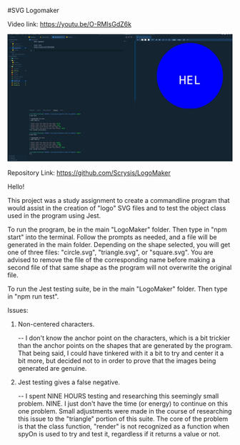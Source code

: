 #SVG Logomaker

Video link:
https://youtu.be/O-RMIsGdZ6k

![Screenshot of the app](screenshot.JPG)

Repository Link:
https://github.com/Scrysis/LogoMaker

Hello!

This project was a study assignment to create a commandline program that would assist in the 
creation of "logo" SVG files and to test the object class used in the program using Jest.

To run the program, be in the main "LogoMaker" folder.  Then type in "npm start" into the terminal.
Follow the prompts as needed, and a file will be generated in the main folder.  Depending on the shape
selected, you will get one of three files: "circle.svg", "triangle.svg", or "square.svg".  You are
advised to remove the file of the corresponding name before making a second file of that same shape
as the program will not overwrite the original file.

To run the Jest testing suite, be in the main "LogoMaker" folder.  Then type in "npm run test".


Issues:

1) Non-centered characters.

    -- I don't know the anchor point on the characters, which is a bit trickier than the anchor points on the 
    shapes that are generated by the program.  That being said, I could have tinkered with it a bit to try and 
    center it a bit more, but decided not to in order to prove that the images being generated are genuine.

2) Jest testing gives a false negative.

    -- I spent NINE HOURS testing and researching this seemingly small problem.  NINE.  I just don't have the 
    time (or energy) to continue on this one problem.  Small adjustments were made in the course of researching this issue
    to the "triangle" portion of this suite.  The core of the problem is that the class function, "render" is not recognized
    as a function when spyOn is used to try and test it, regardless if it returns a value or not.